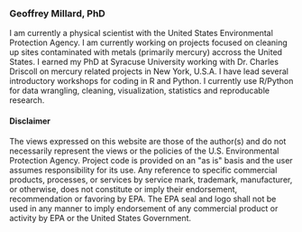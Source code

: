 ### Geoffrey Millard, PhD

I am currently a physical scientist with the United States Environmental Protection Agency.  I am currently working on projects focused on cleaning up sites contaminated with metals (primarily mercury) accross the United States.  I earned my PhD at Syracuse University working with Dr. Charles Driscoll on mercury related projects in New York, U.S.A.  I have lead several introductory workshops for coding in R and Python.  I currently use R/Python for data wrangling, cleaning, visualization, statistics and reproducable research.


#### Disclaimer

The views expressed on this website are those of the author(s) and do not necessarily represent the views or the policies of the U.S. Environmental Protection Agency.  Project code is provided on an "as is" basis and the user assumes responsibility for its use. Any reference to specific commercial products, processes, or services by service mark, trademark, manufacturer, or otherwise, does not constitute or imply their endorsement, recommendation or favoring by EPA. The EPA seal and logo shall not be used in any manner to imply endorsement of any commercial product or activity by EPA or the United States Government.

<!--
**gmillard756/gmillard756** is a ✨ _special_ ✨ repository because its `README.md` (this file) appears on your GitHub profile.

Here are some ideas to get you started:

- 🔭 I’m currently working on ...
- 🌱 I’m currently learning ...
- 👯 I’m looking to collaborate on ...
- 🤔 I’m looking for help with ...
- 💬 Ask me about ...
- 📫 How to reach me: ...
- 😄 Pronouns: ...
- ⚡ Fun fact: ...
-->
